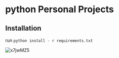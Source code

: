 # python Personal Projects

## Installation
run `python install - r requirements.txt`


![x7jwMZ5](https://i.imgur.com/nVMQbE0.png)
